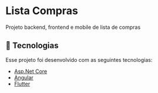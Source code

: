 # Lista Compras
Projeto backend, frontend e mobile de lista de compras

## :rocket: Tecnologias

Esse projeto foi desenvolvido com as seguintes tecnologias:

- [Asp.Net Core](https://dotnet.microsoft.com/apps/aspnet)
- [Angular](https://angular.io/)
- [Flutter](https://flutter.dev/)
